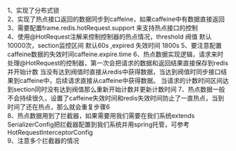 1、实现了分布式锁  
2、实现了热点接口返回的数据同步到caffeine，如果caffeine中有数据直接返回  
3、需要配置frame.redis.hotRequest.support 来支持热点接口的控制  
4、使用@HotRequest注解来控制控制器的热点情况，threshold 阀值 默认 10000次，section监控区间 默认60s ,expired 失效时间 1800s 
5、要注意配置caffeine数据的失效时间caffeine.expire.time
6、热点数据实现逻辑，请求来时处理@HotRequest的控制器，第一次会把请求的数据和返回结果直接保存到redis并开始计数
当没有达到阀值时直接从redis中获得数据，当达到阀值时同步接口结果到caffeine中，后续请求直接从caffeine中获得数据。
当请求的计数时间区间达到section同时没有达到阀值那么重新开始计数并更新计数时间
7、热点数据一般不会持续很久，设置了caffeine失效时间和redis失效时间防止了一直热点，当到时间了还在热点，那么就会重复步骤6  
8、热点数据用到了拦截器，如果需要用我们需要在我们系统extends SerializerConfig把拦截器配置到我们系统并用spring托管，可参考HotRequestInterceptorConfig    
9、注意多个拦截器的情况  